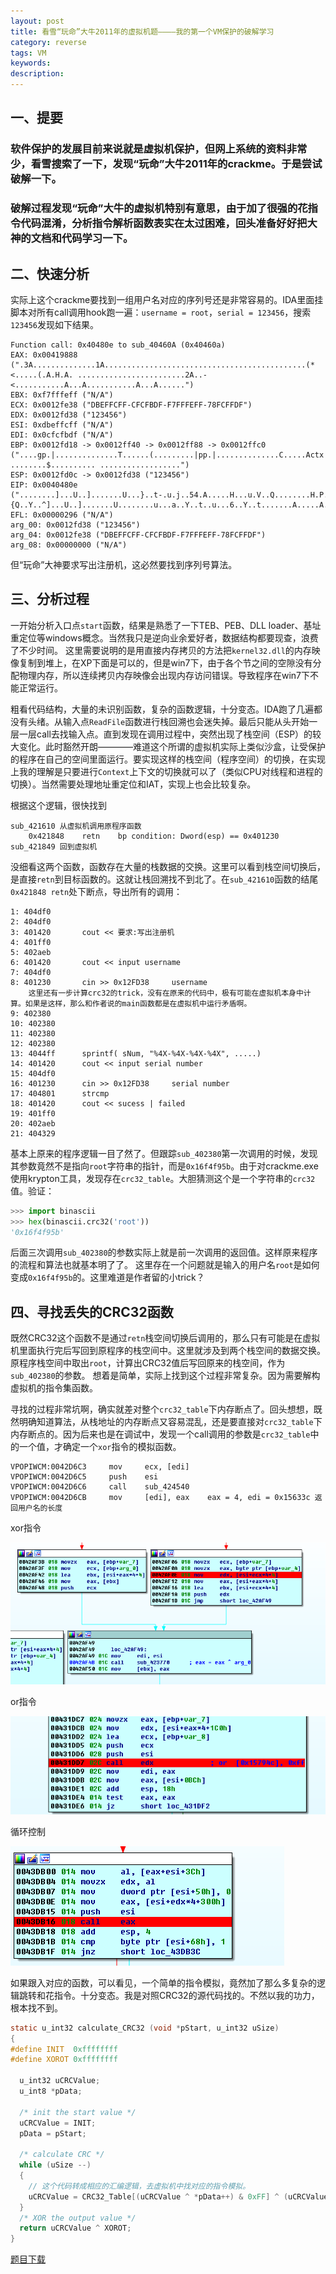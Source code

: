 ```yaml
---
layout: post
title: 看雪“玩命”大牛2011年的虚拟机题————我的第一个VM保护的破解学习
category: reverse
tags: VM
keywords: 
description: 
---
```


## 一、提要

### 软件保护的发展目前来说就是虚拟机保护，但网上系统的资料非常少，看雪搜索了一下，发现“玩命”大牛2011年的crackme。于是尝试破解一下。

### 破解过程发现“玩命”大牛的虚拟机特别有意思，由于加了很强的花指令代码混淆，分析指令解析函数表实在太过困难，回头准备好好把大神的文档和代码学习一下。

## 二、快速分析

实际上这个crackme要找到一组用户名对应的序列号还是非常容易的。IDA里面挂脚本对所有call调用hook跑一遍：`username = root`，`serial = 123456`，搜索`123456`发现如下结果。

```
Function call: 0x40480e to sub_40460A (0x40460a)
EAX: 0x00419888 (".3A..............1A.............................................(*<.....(.A.H.A. ........................2A..-<...........A...A...........A...A......")
EBX: 0xf7fffeff ("N/A")
ECX: 0x0012fe38 ("DBEFFCFF-CFCFBDF-F7FFFEFF-78FCFFDF")
EDX: 0x0012fd38 ("123456")
ESI: 0xdbeffcff ("N/A")
EDI: 0x0cfcfbdf ("N/A")
EBP: 0x0012fd18 -> 0x0012ff40 -> 0x0012ff88 -> 0x0012ffc0 ("....gp.|..............T......(.........|pp.|..............C.....Actx ........$.......... ..................")
ESP: 0x0012fd0c -> 0x0012fd38 ("123456")
EIP: 0x0040480e ("........]...U..].......U...}..t-.u.j..54.A.....H...u.V..Q........H.P.{Q..Y..^]...U..].......U........u...a..Y..t..u...6..Y..t.......A.....A...1A.u,..")
EFL: 0x00000296 ("N/A")
arg_00: 0x0012fd38 ("123456")
arg_04: 0x0012fe38 ("DBEFFCFF-CFCFBDF-F7FFFEFF-78FCFFDF")
arg_08: 0x00000000 ("N/A")
```
但“玩命”大神要求写出注册机，这必然要找到序列号算法。

## 三、分析过程

一开始分析入口点`start`函数，结果是熟悉了一下TEB、PEB、DLL loader、基址重定位等windows概念。当然我只是逆向业余爱好者，数据结构都要现查，浪费了不少时间。
这里需要说明的是用直接内存拷贝的方法把`kernel32.dll`的内存映像复制到堆上，在XP下面是可以的，但是win7下，由于各个节之间的空隙没有分配物理内存，所以连续拷贝内存映像会出现内存访问错误。导致程序在win7下不能正常运行。

粗看代码结构，大量的未识别函数，复杂的函数逻辑，十分变态。IDA跑了几遍都没有头绪。从输入点`ReadFile`函数进行栈回溯也会迷失掉。最后只能从头开始一层一层call去找输入点。直到发现在调用过程中，突然出现了栈空间（ESP）的较大变化。此时豁然开朗————难道这个所谓的虚拟机实际上类似沙盒，让受保护的程序在自己的空间里面运行。要实现这样的栈空间（程序空间）的切换，在实现上我的理解是只要进行`Context`上下文的切换就可以了（类似CPU对线程和进程的切换）。当然需要处理地址重定位和IAT，实现上也会比较复杂。

根据这个逻辑，很快找到

```
sub_421610 从虚拟机调用原程序函数
	0x421848	retn	bp condition: Dword(esp) == 0x401230
sub_421849 回到虚拟机
```

没细看这两个函数，函数存在大量的栈数据的交换。这里可以看到栈空间切换后，是直接`retn`到目标函数的。这就让栈回溯找不到北了。在`sub_421610`函数的结尾`0x421848 retn`处下断点，导出所有的调用：

```
1: 404df0
2: 404df0
3: 401420		cout << 要求:写出注册机
4: 401ff0
5: 402aeb
6: 401420		cout << input username
7: 404df0
8: 401230		cin >> 0x12FD38		username
	这里还有一步计算crc32的trick，没有在原来的代码中，极有可能在虚拟机本身中计算。如果是这样，那么和作者说的main函数都是在虚拟机中运行矛盾啊。
9: 402380
10: 402380
11: 402380
12: 402380
13: 4044ff		sprintf( sNum, "%4X-%4X-%4X-%4X", .....)
14: 401420		cout << input serial number
15: 404df0
16: 401230		cin >> 0x12FD38		serial number
17: 404801		strcmp
18: 401420		cout << sucess | failed
19: 401ff0
20: 402aeb
21: 404329
```

基本上原来的程序逻辑一目了然了。但跟踪`sub_402380`第一次调用的时候，发现其参数竟然不是指向`root`字符串的指针，而是`0x16f4f95b`。由于对crackme.exe使用krypton工具，发现存在`crc32_table`。大胆猜测这个是一个字符串的`crc32`值。验证：

```python
>>> import binascii
>>> hex(binascii.crc32('root'))
'0x16f4f95b'
```

后面三次调用`sub_402380`的参数实际上就是前一次调用的返回值。这样原来程序的流程和算法也就基本明了了。
这里存在一个问题就是输入的用户名`root`是如何变成`0x16f4f95b`的。这里难道是作者留的小trick？

## 四、寻找丢失的CRC32函数

既然CRC32这个函数不是通过`retn`栈空间切换后调用的，那么只有可能是在虚拟机里面执行完后写回到原程序的栈空间中。这里就涉及到两个栈空间的数据交换。原程序栈空间中取出`root`，计算出CRC32值后写回原来的栈空间，作为`sub_402380`的参数。
想着是简单，实际上找到这个过程非常复杂。因为需要解构虚拟机的指令集函数。

寻找的过程非常坑啊，确实就差对整个`crc32_table`下内存断点了。回头想想，既然明确知道算法，从栈地址的内存断点又容易混乱，还是要直接对`crc32_table`下内存断点的。因为后来也是在调试中，发现一个call调用的参数是`crc32_table`中的一个值，才确定一个`xor`指令的模拟函数。

```
VPOPIWCM:0042D6C3     mov     ecx, [edi]
VPOPIWCM:0042D6C5     push    esi
VPOPIWCM:0042D6C6     call    sub_424540
VPOPIWCM:0042D6CB     mov     [edi], eax	eax = 4, edi = 0x15633c	返回用户名的长度
```
xor指令

![pic1](/public/img/2015-09-15-vm_1.png)

or指令

![pic2](/public/img/2015-09-15-vm_2.png)

循环控制

![pic3](/public/img/2015-09-15-vm_3.png)

如果跟入对应的函数，可以看见，一个简单的指令模拟，竟然加了那么多复杂的逻辑跳转和花指令。十分变态。我是对照CRC32的源代码找的。不然以我的功力，根本找不到。

```c
static u_int32 calculate_CRC32 (void *pStart, u_int32 uSize)
{
#define INIT  0xffffffff
#define XOROT 0xffffffff

  u_int32 uCRCValue;
  u_int8 *pData;

  /* init the start value */
  uCRCValue = INIT;
  pData = pStart;

  /* calculate CRC */
  while (uSize --)
  {
	// 这个代码转成相应的汇编逻辑，去虚拟机中找对应的指令模拟。
    uCRCValue = CRC32_Table[(uCRCValue ^ *pData++) & 0xFF] ^ (uCRCValue >> 8);
  }
  /* XOR the output value */
  return uCRCValue ^ XOROT;
}
```

[题目下载](/public/download/2015-09-15-crackme.zip)